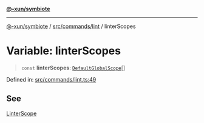 [**@-xun/symbiote**](../../../../README.md)

***

[@-xun/symbiote](../../../../README.md) / [src/commands/lint](../README.md) / linterScopes

# Variable: linterScopes

> `const` **linterScopes**: [`DefaultGlobalScope`](../../../configure/enumerations/DefaultGlobalScope.md)[]

Defined in: [src/commands/lint.ts:49](https://github.com/Xunnamius/symbiote/blob/62ec6fdd59d5511dd7b872237f3ff5bf7673e789/src/commands/lint.ts#L49)

## See

[LinterScope](../../../configure/enumerations/DefaultGlobalScope.md)
